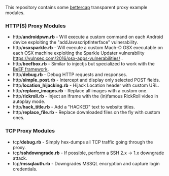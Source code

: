 This repository contains some [bettercap](http://www.bettercap.org/) transparent proxy example modules.

### HTTP(S) Proxy Modules

* http/**androidpwn.rb** - Will execute a custom command on each Android device exploiting the "addJavascriptInterface" vulnerability.
* http/**osxsparkle.rb** - Will execute a custom Mach-O OSX executable on each OSX machine exploiting the Sparkle Updater vulnerability https://vulnsec.com/2016/osx-apps-vulnerabilities/ .
* http/**beefbox.rb** - Similar to injectjs but specialized to work with the [BeEF framework](http://beefproject.com).
* http/**debug.rb** - Debug HTTP requests and responses.
* http/**simple_post.rb** - Intercept and display only selected POST fields.
* http/**location_hijacking.rb**  - Hijack Location header with custom URL.
* http/**replace_images.rb** - Replace all images with a custom one.
* http/**rickroll.rb** - Inject an iframe with the (in)famous RickRoll video in autoplay mode.
* http/**hack_title.rb** - Add a "HACKED" text to website titles.
* http/**replace_file.rb** - Replace downloaded files on the fly with custom ones.

### TCP Proxy Modules

* tcp/**debug.rb** - Simply hex-dumps all TCP traffic going through the proxy.
* tcp/**sshdowngrade.rb** - If possible, perform a SSH 2.x -> 1.x downgrade attack.
* tcp/**mssqlauth.rb** - Downgrades MSSQL encryption and capture login credentials.

